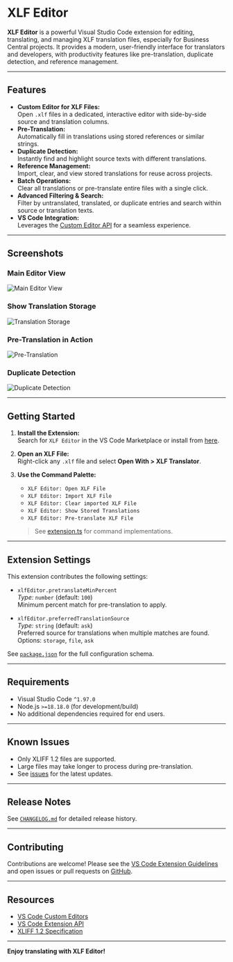 # XLF Editor

**XLF Editor** is a powerful Visual Studio Code extension for editing, translating, and managing XLF translation files, especially for Business Central projects. It provides a modern, user-friendly interface for translators and developers, with productivity features like pre-translation, duplicate detection, and reference management.

---

## Features

- **Custom Editor for XLF Files:**  
  Open `.xlf` files in a dedicated, interactive editor with side-by-side source and translation columns.
- **Pre-Translation:**  
  Automatically fill in translations using stored references or similar strings.
- **Duplicate Detection:**  
  Instantly find and highlight source texts with different translations.
- **Reference Management:**  
  Import, clear, and view stored translations for reuse across projects.
- **Batch Operations:**  
  Clear all translations or pre-translate entire files with a single click.
- **Advanced Filtering & Search:**  
  Filter by untranslated, translated, or duplicate entries and search within source or translation texts.
- **VS Code Integration:**  
  Leverages the [Custom Editor API](https://code.visualstudio.com/api/extension-guides/custom-editors) for a seamless experience.

---

## Screenshots

### Main Editor View

![Main Editor View](images/editor-view.png)

### Show Translation Storage

![Translation Storage](images/translation-storage.png)

### Pre-Translation in Action

![Pre-Translation](images/pretranslate.gif)

### Duplicate Detection

![Duplicate Detection](images/duplicates.png)

---

## Getting Started

1. **Install the Extension:**  
   Search for `XLF Editor` in the VS Code Marketplace or install from [here](https://marketplace.visualstudio.com/).

2. **Open an XLF File:**  
   Right-click any `.xlf` file and select **Open With > XLF Translator**.

3. **Use the Command Palette:**  
   - `XLF Editor: Open XLF File`
   - `XLF Editor: Import XLF File`
   - `XLF Editor: Clear imported XLF File`
   - `XLF Editor: Show Stored Translations`
   - `XLF Editor: Pre-translate XLF File`

   > See [extension.ts](src/extension.ts) for command implementations.

---

## Extension Settings

This extension contributes the following settings:

- `xlfEditor.pretranslateMinPercent`  
  *Type:* `number` (default: `100`)  
  Minimum percent match for pre-translation to apply.

- `xlfEditor.preferredTranslationSource`  
  *Type:* `string` (default: `ask`)  
  Preferred source for translations when multiple matches are found.  
  Options: `storage`, `file`, `ask`

See [`package.json`](package.json) for the full configuration schema.

---

## Requirements

- Visual Studio Code `^1.97.0`
- Node.js `>=18.18.0` (for development/build)
- No additional dependencies required for end users.

---

## Known Issues

- Only XLIFF 1.2 files are supported.
- Large files may take longer to process during pre-translation.
- See [issues](https://github.com/DaJan404/xlfeditor/issues) for the latest updates.

---

## Release Notes

See [`CHANGELOG.md`](CHANGELOG.md) for detailed release history.

---

## Contributing

Contributions are welcome! Please see the [VS Code Extension Guidelines](https://code.visualstudio.com/api/references/extension-guidelines) and open issues or pull requests on [GitHub](https://github.com/DaJan404/xlfeditor).

---

## Resources

- [VS Code Custom Editors](https://code.visualstudio.com/api/extension-guides/custom-editors)
- [VS Code Extension API](https://code.visualstudio.com/api)
- [XLIFF 1.2 Specification](https://docs.oasis-open.org/xliff/v1.2/os/xliff-core.html)

---

**Enjoy translating with XLF Editor!**
